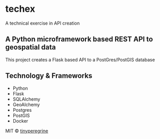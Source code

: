 # techex
A technical exercise in API creation
## A Python microframework based REST API to geospatial data
This project creates a Flask based API to a PostGres/PostGIS database
## Technology & Frameworks
- Python
- Flask
- SQLAlchemy
- GeoAlchemy
- Postgres
- PostGIS
- Docker

MIT © [tinyperegrine]()
